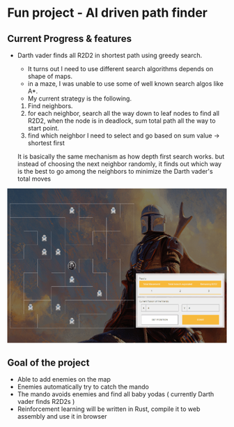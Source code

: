 # Fun project - AI driven path finder

## Current Progress & features

* Darth vader finds all R2D2 in shortest path using greedy search.
  - It turns out I need to use different search algorithms depends on shape of maps.
  - in a maze, I was unable to use some of well known search algos like A*. 
  - My current strategy is the following. 
  1. Find neighbors. 
  2. for each neighbor, search all the way down to leaf nodes to find all R2D2, when the node is in deadlock,
     sum total path all the way to start point.
  3. find which neighbor I need to select and go based on sum value -> shortest first
  
  It is basically the same mechanism as how depth first search works. but instead of choosing the next neighbor randomly,
  it finds out which way is the best to go among the neighbors to minimize the Darth vader's total moves

![Screenshot](/public/screenshot/13_02_2020.gif)

## Goal of the project
* Able to add enemies on the map
* Enemies automatically try to catch the mando
* The mando avoids enemies and find all baby yodas ( currently Darth vader finds R2D2s )
* Reinforcement learning will be written in Rust, compile it to web assembly and use it in browser
